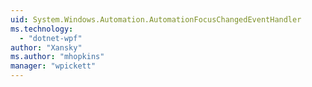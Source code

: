 ```yaml
---
uid: System.Windows.Automation.AutomationFocusChangedEventHandler
ms.technology: 
  - "dotnet-wpf"
author: "Xansky"
ms.author: "mhopkins"
manager: "wpickett"
---
```

